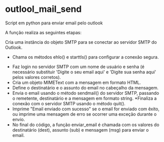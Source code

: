 # outlool_mail_send
Script em python para enviar email pelo outlook

A função realiza as seguintes etapas:
<p>Cria uma instância do objeto SMTP para se conectar ao servidor SMTP do Outlook.</p>
<ul>
  <li>Chama os métodos ehlo() e starttls() para configurar a conexão segura.</li>
</ul>

* Faz login no servidor SMTP com um nome de usuário e senha (é necessário substituir 'Digite o seu email aqui' e 'Digite sua senha aqui' pelos valores corretos).
* Cria um objeto MIMEText com a mensagem em formato HTML.
* Define o destinatário e o assunto do email no cabeçalho da mensagem.
* Envia o email usando o método sendmail() do servidor SMTP, passando o remetente, destinatário e a mensagem em formato string.
*Finaliza a conexão com o servidor SMTP usando o método quit().
* Imprime "Email enviado com sucesso" se o email for enviado com êxito, ou imprime uma mensagem de erro se ocorrer uma exceção durante o envio.
* No final do código, a função enviar_email é chamada com os valores do destinatário (dest), assunto (sub) e mensagem (msg) para enviar o email.
